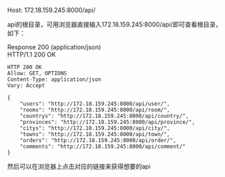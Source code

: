Host: 172.18.159.245:8000/api/

api的根目录，可用浏览器直接输入172.18.159.245:8000/api/即可查看根目录，如下：  

Response 200 (application/json)  
HTTP/1.1 200 OK
```
HTTP 200 OK
Allow: GET, OPTIONS
Content-Type: application/json
Vary: Accept

{
    "users": "http://172.18.159.245:8000/api/user/",
    "rooms": "http://172.18.159.245:8000/api/room/",
    "countrys": "http://172.18.159.245:8000/api/country/",
    "provinces": "http://172.18.159.245:8000/api/province/",
    "citys": "http://172.18.159.245:8000/api/city/",
    "towns": "http://172.18.159.245:8000/api/town/",
    "orders": "http://172.18.159.245:8000/api/order/",
    "comments": "http://172.18.159.245:8000/api/comment/"
}
```

然后可以在浏览器上点击对应的链接来获得想要的api